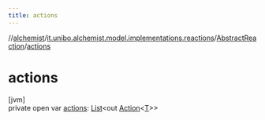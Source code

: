 ```yaml
---
title: actions
---
```

//[alchemist](../../../index.html)/[it.unibo.alchemist.model.implementations.reactions](../index.html)/[AbstractReaction](index.html)/[actions](actions.html)



# actions



[jvm]\
private open var [actions](actions.html): [List](https://docs.oracle.com/javase/8/docs/api/java/util/List.html)<out [Action](../../it.unibo.alchemist.model.interfaces/-action/index.html)<[T](../../it.unibo.alchemist.model.implementations.layers/-step-layer/index.html)>>





